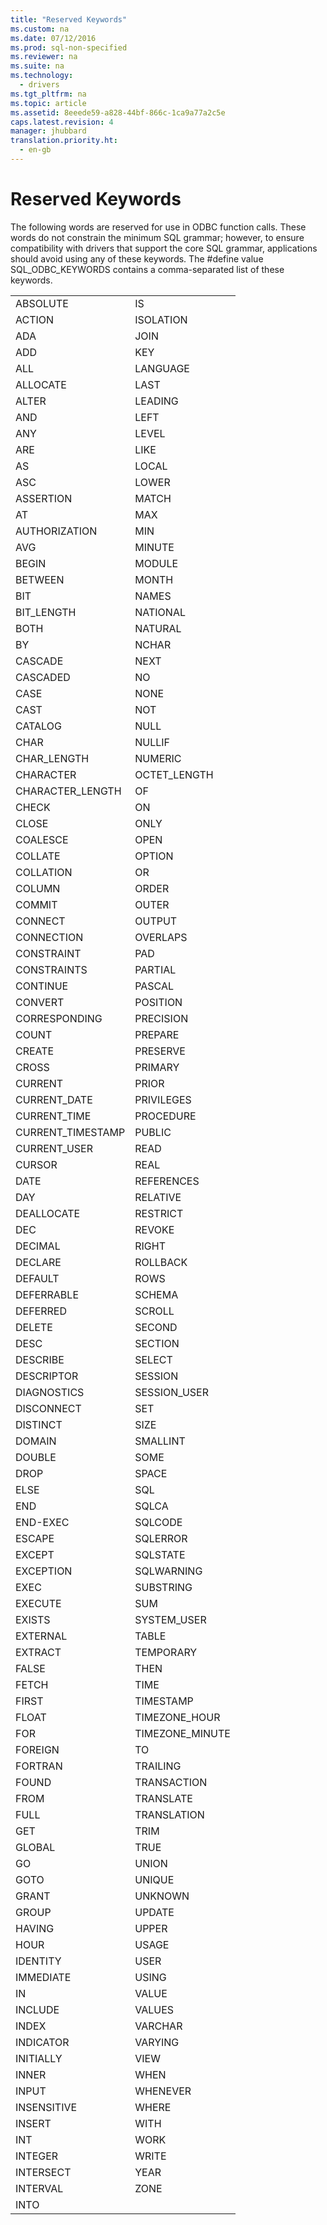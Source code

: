 ```yaml
---
title: "Reserved Keywords"
ms.custom: na
ms.date: 07/12/2016
ms.prod: sql-non-specified
ms.reviewer: na
ms.suite: na
ms.technology: 
  - drivers
ms.tgt_pltfrm: na
ms.topic: article
ms.assetid: 8eeede59-a828-44bf-866c-1ca9a77a2c5e
caps.latest.revision: 4
manager: jhubbard
translation.priority.ht: 
  - en-gb
---
```

# Reserved Keywords
<?xml version="1.0" encoding="utf-8"?>
<developerReferenceWithoutSyntaxDocument xmlns="http://ddue.schemas.microsoft.com/authoring/2003/5" xmlns:xlink="http://www.w3.org/1999/xlink" xmlns:xsi="http://www.w3.org/2001/XMLSchema-instance" xsi:schemaLocation="http://ddue.schemas.microsoft.com/authoring/2003/5 http://dduestorage.blob.core.windows.net/ddueschema/developer.xsd">
  <introduction>
    <para>The following words are reserved for use in ODBC function calls. These words do not constrain the minimum SQL grammar; however, to ensure compatibility with drivers that support the core SQL grammar, applications should avoid using any of these keywords. The #<legacyBold>define</legacyBold> value SQL_ODBC_KEYWORDS contains a comma-separated list of these keywords.</para>
  </introduction>
  <section>
    <content>
      <table xmlns:caps="http://schemas.microsoft.com/build/caps/2013/11">
        <tbody>
          <tr>
            <TD>
              <para>ABSOLUTE </para>
            </TD>
            <TD>
              <para>IS</para>
            </TD>
          </tr>
          <tr>
            <TD>
              <para>ACTION</para>
            </TD>
            <TD>
              <para>ISOLATION</para>
            </TD>
          </tr>
          <tr>
            <TD>
              <para>ADA </para>
            </TD>
            <TD>
              <para>JOIN</para>
            </TD>
          </tr>
          <tr>
            <TD>
              <para>ADD </para>
            </TD>
            <TD>
              <para>KEY</para>
            </TD>
          </tr>
          <tr>
            <TD>
              <para>ALL </para>
            </TD>
            <TD>
              <para>LANGUAGE</para>
            </TD>
          </tr>
          <tr>
            <TD>
              <para>ALLOCATE </para>
            </TD>
            <TD>
              <para>LAST</para>
            </TD>
          </tr>
          <tr>
            <TD>
              <para>ALTER </para>
            </TD>
            <TD>
              <para>LEADING</para>
            </TD>
          </tr>
          <tr>
            <TD>
              <para>AND </para>
            </TD>
            <TD>
              <para>LEFT</para>
            </TD>
          </tr>
          <tr>
            <TD>
              <para>ANY </para>
            </TD>
            <TD>
              <para>LEVEL</para>
            </TD>
          </tr>
          <tr>
            <TD>
              <para>ARE </para>
            </TD>
            <TD>
              <para>LIKE</para>
            </TD>
          </tr>
          <tr>
            <TD>
              <para>AS </para>
            </TD>
            <TD>
              <para>LOCAL</para>
            </TD>
          </tr>
          <tr>
            <TD>
              <para>ASC </para>
            </TD>
            <TD>
              <para>LOWER</para>
            </TD>
          </tr>
          <tr>
            <TD>
              <para>ASSERTION </para>
            </TD>
            <TD>
              <para>MATCH</para>
            </TD>
          </tr>
          <tr>
            <TD>
              <para>AT </para>
            </TD>
            <TD>
              <para>MAX</para>
            </TD>
          </tr>
          <tr>
            <TD>
              <para>AUTHORIZATION </para>
            </TD>
            <TD>
              <para>MIN</para>
            </TD>
          </tr>
          <tr>
            <TD>
              <para>AVG </para>
            </TD>
            <TD>
              <para>MINUTE</para>
            </TD>
          </tr>
          <tr>
            <TD>
              <para>BEGIN </para>
            </TD>
            <TD>
              <para>MODULE</para>
            </TD>
          </tr>
          <tr>
            <TD>
              <para>BETWEEN </para>
            </TD>
            <TD>
              <para>MONTH</para>
            </TD>
          </tr>
          <tr>
            <TD>
              <para>BIT </para>
            </TD>
            <TD>
              <para>NAMES</para>
            </TD>
          </tr>
          <tr>
            <TD>
              <para>BIT_LENGTH </para>
            </TD>
            <TD>
              <para>NATIONAL</para>
            </TD>
          </tr>
          <tr>
            <TD>
              <para>BOTH</para>
            </TD>
            <TD>
              <para>NATURAL</para>
            </TD>
          </tr>
          <tr>
            <TD>
              <para>BY </para>
            </TD>
            <TD>
              <para>NCHAR</para>
            </TD>
          </tr>
          <tr>
            <TD>
              <para>CASCADE </para>
            </TD>
            <TD>
              <para>NEXT</para>
            </TD>
          </tr>
          <tr>
            <TD>
              <para>CASCADED </para>
            </TD>
            <TD>
              <para>NO</para>
            </TD>
          </tr>
          <tr>
            <TD>
              <para>CASE </para>
            </TD>
            <TD>
              <para>NONE</para>
            </TD>
          </tr>
          <tr>
            <TD>
              <para>CAST </para>
            </TD>
            <TD>
              <para>NOT</para>
            </TD>
          </tr>
          <tr>
            <TD>
              <para>CATALOG </para>
            </TD>
            <TD>
              <para>NULL</para>
            </TD>
          </tr>
          <tr>
            <TD>
              <para>CHAR </para>
            </TD>
            <TD>
              <para>NULLIF</para>
            </TD>
          </tr>
          <tr>
            <TD>
              <para>CHAR_LENGTH </para>
            </TD>
            <TD>
              <para>NUMERIC</para>
            </TD>
          </tr>
          <tr>
            <TD>
              <para>CHARACTER </para>
            </TD>
            <TD>
              <para>OCTET_LENGTH</para>
            </TD>
          </tr>
          <tr>
            <TD>
              <para>CHARACTER_LENGTH </para>
            </TD>
            <TD>
              <para>OF</para>
            </TD>
          </tr>
          <tr>
            <TD>
              <para>CHECK </para>
            </TD>
            <TD>
              <para>ON</para>
            </TD>
          </tr>
          <tr>
            <TD>
              <para>CLOSE </para>
            </TD>
            <TD>
              <para>ONLY</para>
            </TD>
          </tr>
          <tr>
            <TD>
              <para>COALESCE </para>
            </TD>
            <TD>
              <para>OPEN</para>
            </TD>
          </tr>
          <tr>
            <TD>
              <para>COLLATE</para>
            </TD>
            <TD>
              <para>OPTION</para>
            </TD>
          </tr>
          <tr>
            <TD>
              <para>COLLATION </para>
            </TD>
            <TD>
              <para>OR</para>
            </TD>
          </tr>
          <tr>
            <TD>
              <para>COLUMN </para>
            </TD>
            <TD>
              <para>ORDER</para>
            </TD>
          </tr>
          <tr>
            <TD>
              <para>COMMIT </para>
            </TD>
            <TD>
              <para>OUTER</para>
            </TD>
          </tr>
          <tr>
            <TD>
              <para>CONNECT </para>
            </TD>
            <TD>
              <para>OUTPUT</para>
            </TD>
          </tr>
          <tr>
            <TD>
              <para>CONNECTION </para>
            </TD>
            <TD>
              <para>OVERLAPS</para>
            </TD>
          </tr>
          <tr>
            <TD>
              <para>CONSTRAINT </para>
            </TD>
            <TD>
              <para>PAD</para>
            </TD>
          </tr>
          <tr>
            <TD>
              <para>CONSTRAINTS </para>
            </TD>
            <TD>
              <para>PARTIAL</para>
            </TD>
          </tr>
          <tr>
            <TD>
              <para>CONTINUE </para>
            </TD>
            <TD>
              <para>PASCAL</para>
            </TD>
          </tr>
          <tr>
            <TD>
              <para>CONVERT </para>
            </TD>
            <TD>
              <para>POSITION</para>
            </TD>
          </tr>
          <tr>
            <TD>
              <para>CORRESPONDING </para>
            </TD>
            <TD>
              <para>PRECISION</para>
            </TD>
          </tr>
          <tr>
            <TD>
              <para>COUNT </para>
            </TD>
            <TD>
              <para>PREPARE</para>
            </TD>
          </tr>
          <tr>
            <TD>
              <para>CREATE </para>
            </TD>
            <TD>
              <para>PRESERVE</para>
            </TD>
          </tr>
          <tr>
            <TD>
              <para>CROSS </para>
            </TD>
            <TD>
              <para>PRIMARY</para>
            </TD>
          </tr>
          <tr>
            <TD>
              <para>CURRENT</para>
            </TD>
            <TD>
              <para>PRIOR</para>
            </TD>
          </tr>
          <tr>
            <TD>
              <para>CURRENT_DATE </para>
            </TD>
            <TD>
              <para>PRIVILEGES</para>
            </TD>
          </tr>
          <tr>
            <TD>
              <para>CURRENT_TIME </para>
            </TD>
            <TD>
              <para>PROCEDURE</para>
            </TD>
          </tr>
          <tr>
            <TD>
              <para>CURRENT_TIMESTAMP </para>
            </TD>
            <TD>
              <para>PUBLIC</para>
            </TD>
          </tr>
          <tr>
            <TD>
              <para>CURRENT_USER</para>
            </TD>
            <TD>
              <para>READ</para>
            </TD>
          </tr>
          <tr>
            <TD>
              <para>CURSOR</para>
            </TD>
            <TD>
              <para>REAL</para>
            </TD>
          </tr>
          <tr>
            <TD>
              <para>DATE</para>
            </TD>
            <TD>
              <para>REFERENCES</para>
            </TD>
          </tr>
          <tr>
            <TD>
              <para>DAY </para>
            </TD>
            <TD>
              <para>RELATIVE</para>
            </TD>
          </tr>
          <tr>
            <TD>
              <para>DEALLOCATE </para>
            </TD>
            <TD>
              <para>RESTRICT</para>
            </TD>
          </tr>
          <tr>
            <TD>
              <para>DEC </para>
            </TD>
            <TD>
              <para>REVOKE</para>
            </TD>
          </tr>
          <tr>
            <TD>
              <para>DECIMAL </para>
            </TD>
            <TD>
              <para>RIGHT</para>
            </TD>
          </tr>
          <tr>
            <TD>
              <para>DECLARE</para>
            </TD>
            <TD>
              <para>ROLLBACK</para>
            </TD>
          </tr>
          <tr>
            <TD>
              <para>DEFAULT</para>
            </TD>
            <TD>
              <para>ROWS</para>
            </TD>
          </tr>
          <tr>
            <TD>
              <para>DEFERRABLE</para>
            </TD>
            <TD>
              <para>SCHEMA</para>
            </TD>
          </tr>
          <tr>
            <TD>
              <para>DEFERRED </para>
            </TD>
            <TD>
              <para>SCROLL</para>
            </TD>
          </tr>
          <tr>
            <TD>
              <para>DELETE </para>
            </TD>
            <TD>
              <para>SECOND</para>
            </TD>
          </tr>
          <tr>
            <TD>
              <para>DESC </para>
            </TD>
            <TD>
              <para>SECTION</para>
            </TD>
          </tr>
          <tr>
            <TD>
              <para>DESCRIBE </para>
            </TD>
            <TD>
              <para>SELECT</para>
            </TD>
          </tr>
          <tr>
            <TD>
              <para>DESCRIPTOR </para>
            </TD>
            <TD>
              <para>SESSION</para>
            </TD>
          </tr>
          <tr>
            <TD>
              <para>DIAGNOSTICS</para>
            </TD>
            <TD>
              <para>SESSION_USER</para>
            </TD>
          </tr>
          <tr>
            <TD>
              <para>DISCONNECT </para>
            </TD>
            <TD>
              <para>SET</para>
            </TD>
          </tr>
          <tr>
            <TD>
              <para>DISTINCT </para>
            </TD>
            <TD>
              <para>SIZE</para>
            </TD>
          </tr>
          <tr>
            <TD>
              <para>DOMAIN</para>
            </TD>
            <TD>
              <para>SMALLINT</para>
            </TD>
          </tr>
          <tr>
            <TD>
              <para>DOUBLE</para>
            </TD>
            <TD>
              <para>SOME</para>
            </TD>
          </tr>
          <tr>
            <TD>
              <para>DROP </para>
            </TD>
            <TD>
              <para>SPACE</para>
            </TD>
          </tr>
          <tr>
            <TD>
              <para>ELSE </para>
            </TD>
            <TD>
              <para>SQL</para>
            </TD>
          </tr>
          <tr>
            <TD>
              <para>END</para>
            </TD>
            <TD>
              <para>SQLCA</para>
            </TD>
          </tr>
          <tr>
            <TD>
              <para>END-EXEC </para>
            </TD>
            <TD>
              <para>SQLCODE</para>
            </TD>
          </tr>
          <tr>
            <TD>
              <para>ESCAPE </para>
            </TD>
            <TD>
              <para>SQLERROR</para>
            </TD>
          </tr>
          <tr>
            <TD>
              <para>EXCEPT</para>
            </TD>
            <TD>
              <para>SQLSTATE</para>
            </TD>
          </tr>
          <tr>
            <TD>
              <para>EXCEPTION</para>
            </TD>
            <TD>
              <para>SQLWARNING</para>
            </TD>
          </tr>
          <tr>
            <TD>
              <para>EXEC</para>
            </TD>
            <TD>
              <para>SUBSTRING</para>
            </TD>
          </tr>
          <tr>
            <TD>
              <para>EXECUTE</para>
            </TD>
            <TD>
              <para>SUM</para>
            </TD>
          </tr>
          <tr>
            <TD>
              <para>EXISTS</para>
            </TD>
            <TD>
              <para>SYSTEM_USER</para>
            </TD>
          </tr>
          <tr>
            <TD>
              <para>EXTERNAL</para>
            </TD>
            <TD>
              <para>TABLE</para>
            </TD>
          </tr>
          <tr>
            <TD>
              <para>EXTRACT</para>
            </TD>
            <TD>
              <para>TEMPORARY</para>
            </TD>
          </tr>
          <tr>
            <TD>
              <para>FALSE</para>
            </TD>
            <TD>
              <para>THEN</para>
            </TD>
          </tr>
          <tr>
            <TD>
              <para>FETCH</para>
            </TD>
            <TD>
              <para>TIME</para>
            </TD>
          </tr>
          <tr>
            <TD>
              <para>FIRST</para>
            </TD>
            <TD>
              <para>TIMESTAMP</para>
            </TD>
          </tr>
          <tr>
            <TD>
              <para>FLOAT</para>
            </TD>
            <TD>
              <para>TIMEZONE_HOUR</para>
            </TD>
          </tr>
          <tr>
            <TD>
              <para>FOR</para>
            </TD>
            <TD>
              <para>TIMEZONE_MINUTE</para>
            </TD>
          </tr>
          <tr>
            <TD>
              <para>FOREIGN</para>
            </TD>
            <TD>
              <para>TO</para>
            </TD>
          </tr>
          <tr>
            <TD>
              <para>FORTRAN</para>
            </TD>
            <TD>
              <para>TRAILING</para>
            </TD>
          </tr>
          <tr>
            <TD>
              <para>FOUND</para>
            </TD>
            <TD>
              <para>TRANSACTION</para>
            </TD>
          </tr>
          <tr>
            <TD>
              <para>FROM</para>
            </TD>
            <TD>
              <para>TRANSLATE</para>
            </TD>
          </tr>
          <tr>
            <TD>
              <para>FULL</para>
            </TD>
            <TD>
              <para>TRANSLATION</para>
            </TD>
          </tr>
          <tr>
            <TD>
              <para>GET</para>
            </TD>
            <TD>
              <para>TRIM</para>
            </TD>
          </tr>
          <tr>
            <TD>
              <para>GLOBAL</para>
            </TD>
            <TD>
              <para>TRUE</para>
            </TD>
          </tr>
          <tr>
            <TD>
              <para>GO</para>
            </TD>
            <TD>
              <para>UNION</para>
            </TD>
          </tr>
          <tr>
            <TD>
              <para>GOTO</para>
            </TD>
            <TD>
              <para>UNIQUE</para>
            </TD>
          </tr>
          <tr>
            <TD>
              <para>GRANT</para>
            </TD>
            <TD>
              <para>UNKNOWN</para>
            </TD>
          </tr>
          <tr>
            <TD>
              <para>GROUP</para>
            </TD>
            <TD>
              <para>UPDATE</para>
            </TD>
          </tr>
          <tr>
            <TD>
              <para>HAVING</para>
            </TD>
            <TD>
              <para>UPPER</para>
            </TD>
          </tr>
          <tr>
            <TD>
              <para>HOUR</para>
            </TD>
            <TD>
              <para>USAGE</para>
            </TD>
          </tr>
          <tr>
            <TD>
              <para>IDENTITY</para>
            </TD>
            <TD>
              <para>USER</para>
            </TD>
          </tr>
          <tr>
            <TD>
              <para>IMMEDIATE</para>
            </TD>
            <TD>
              <para>USING</para>
            </TD>
          </tr>
          <tr>
            <TD>
              <para>IN</para>
            </TD>
            <TD>
              <para>VALUE</para>
            </TD>
          </tr>
          <tr>
            <TD>
              <para>INCLUDE</para>
            </TD>
            <TD>
              <para>VALUES</para>
            </TD>
          </tr>
          <tr>
            <TD>
              <para>INDEX</para>
            </TD>
            <TD>
              <para>VARCHAR</para>
            </TD>
          </tr>
          <tr>
            <TD>
              <para>INDICATOR</para>
            </TD>
            <TD>
              <para>VARYING</para>
            </TD>
          </tr>
          <tr>
            <TD>
              <para>INITIALLY</para>
            </TD>
            <TD>
              <para>VIEW</para>
            </TD>
          </tr>
          <tr>
            <TD>
              <para>INNER</para>
            </TD>
            <TD>
              <para>WHEN</para>
            </TD>
          </tr>
          <tr>
            <TD>
              <para>INPUT</para>
            </TD>
            <TD>
              <para>WHENEVER</para>
            </TD>
          </tr>
          <tr>
            <TD>
              <para>INSENSITIVE</para>
            </TD>
            <TD>
              <para>WHERE</para>
            </TD>
          </tr>
          <tr>
            <TD>
              <para>INSERT</para>
            </TD>
            <TD>
              <para>WITH</para>
            </TD>
          </tr>
          <tr>
            <TD>
              <para>INT</para>
            </TD>
            <TD>
              <para>WORK</para>
            </TD>
          </tr>
          <tr>
            <TD>
              <para>INTEGER</para>
            </TD>
            <TD>
              <para>WRITE</para>
            </TD>
          </tr>
          <tr>
            <TD>
              <para>INTERSECT</para>
            </TD>
            <TD>
              <para>YEAR</para>
            </TD>
          </tr>
          <tr>
            <TD>
              <para>INTERVAL</para>
            </TD>
            <TD>
              <para>ZONE</para>
            </TD>
          </tr>
          <tr>
            <TD>
              <para>INTO</para>
            </TD>
            <TD>
              <para> </para>
            </TD>
          </tr>
        </tbody>
      </table>
    </content>
  </section>
  <relatedTopics />
</developerReferenceWithoutSyntaxDocument>
